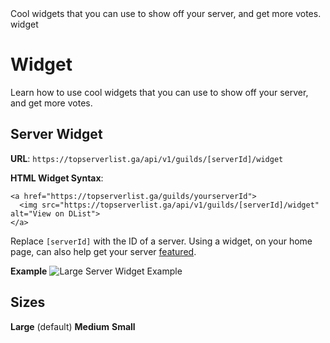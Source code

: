 <title>Widget</title>
<description>Cool widgets that you can use to show off your server, and get more votes.</description>
<url>widget</url>

# Widget
Learn how to use cool widgets that you can use to show off your server, and get more votes.

## Server Widget
**URL**: `https://topserverlist.ga/api/v1/guilds/[serverId]/widget`

**HTML Widget Syntax**:
```
<a href="https://topserverlist.ga/guilds/yourserverId">
  <img src="https://topserverlist.ga/api/v1/guilds/[serverId]/widget" alt="View on DList">
</a>
```

Replace `[serverId]` with the ID of a server.
Using a widget, on your home page, can also help get your server [featured](/docs/get-featured).

**Example**
![Large Server Widget Example](/api/v1/guilds/744166274028011561/widget)

## Sizes
**Large** (default)
**Medium**
**Small**
